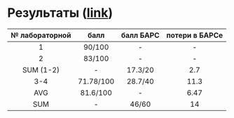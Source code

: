 # Результаты ([link](https://docs.google.com/spreadsheets/d/1utbh7iqf0Z0Xmw4r6xuzh9GEXsv1rRIXxC5R7ilMF7E/edit))

| № лабораторной | балл | балл БАРС | потери в БАРСе |
| :---: | :---: | :---: | :---: |
| 1 | 90/100 | - | - |
| 2 | 83/100 | - | - |
| SUM (1-2) | - | 17.3/20 | 2.7 |
| 3-4 | 71.78/100 | 28.7/40 | 11.3 |
| AVG | 81.6/100 | - | 6.47 |
| SUM | - | 46/60 | 14 |
